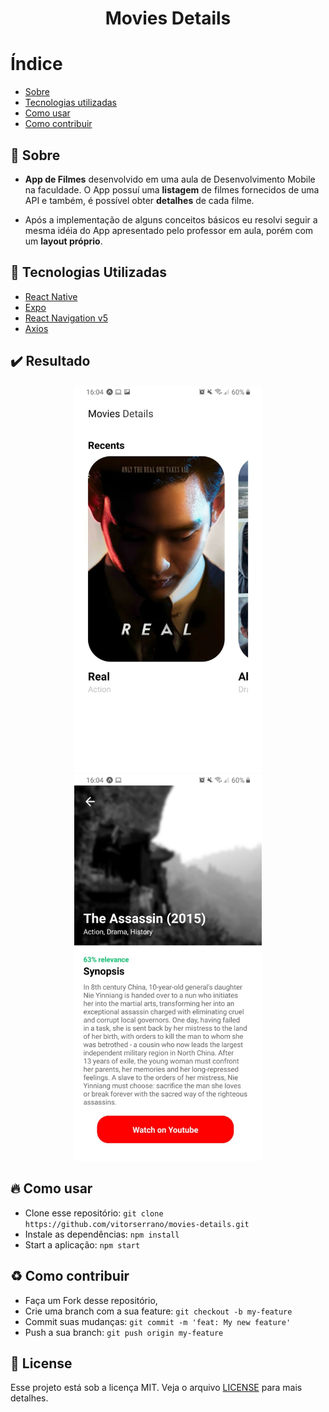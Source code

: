 <h1 align="center"> 
    Movies Details
</h1>

# Índice

- [Sobre](#sobre)
- [Tecnologias utilizadas](#tecnologias-utilizadas)
- [Como usar](#como-usar)
- [Como contribuir](#como-contribuir)

<a id="sobre"></a>
## :bookmark: Sobre 

- <b>App de Filmes</b> desenvolvido em uma aula de Desenvolvimento Mobile na faculdade. O App possuí uma <b>listagem</b> de filmes fornecidos de uma API e também, é possível obter <b>detalhes</b> de cada filme.

- Após a implementação de alguns conceitos básicos eu resolvi seguir a mesma idéia do App apresentado pelo professor em aula, porém com um <b>layout próprio</b>.

<a id="tecnologias-utilizadas"></a>
## :rocket: Tecnologias Utilizadas

- [React Native](https://reactnative.dev/)
- [Expo](https://expo.io/)
- [React Navigation v5](https://reactnavigation.org/)
- [Axios](https://github.com/axios/axios)

## :heavy_check_mark: Resultado

<h4 align="center">
    <img alt="Home" title="#home" width="300px" src=".github/Home.jpeg" />
    <img alt="Detail" title="#detail" width="300px" src=".github/Detail.jpeg" />
</h4>

<a id="como-usar"></a>
## :fire: Como usar

- Clone esse repositório: `git clone https://github.com/vitorserrano/movies-details.git`
- Instale as dependências: `npm install` 
- Start a aplicação: `npm start`

<a id="como-contribuir"></a>
## :recycle: Como contribuir

- Faça um Fork desse repositório,
- Crie uma branch com a sua feature: `git checkout -b my-feature`
- Commit suas mudanças: `git commit -m 'feat: My new feature'`
- Push a sua branch: `git push origin my-feature`

## :memo: License

Esse projeto está sob a licença MIT. Veja o arquivo [LICENSE](LICENSE) para mais detalhes.


